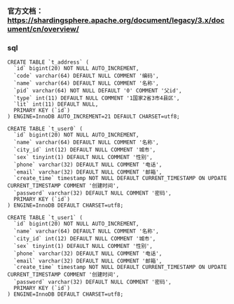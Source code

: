 ### 官方文档：https://shardingsphere.apache.org/document/legacy/3.x/document/cn/overview/

### sql

   
    CREATE TABLE `t_address` (
      `id` bigint(20) NOT NULL AUTO_INCREMENT,
      `code` varchar(64) DEFAULT NULL COMMENT '编码',
      `name` varchar(64) DEFAULT NULL COMMENT '名称',
      `pid` varchar(64) NOT NULL DEFAULT '0' COMMENT '父id',
      `type` int(11) DEFAULT NULL COMMENT '1国家2省3市4县区',
      `lit` int(11) DEFAULT NULL,
      PRIMARY KEY (`id`)
    ) ENGINE=InnoDB AUTO_INCREMENT=21 DEFAULT CHARSET=utf8;
    
    CREATE TABLE `t_user0` (
      `id` bigint(20) NOT NULL AUTO_INCREMENT,
      `name` varchar(64) DEFAULT NULL COMMENT '名称',
      `city_id` int(12) DEFAULT NULL COMMENT '城市',
      `sex` tinyint(1) DEFAULT NULL COMMENT '性别',
      `phone` varchar(32) DEFAULT NULL COMMENT '电话',
      `email` varchar(32) DEFAULT NULL COMMENT '邮箱',
      `create_time` timestamp NOT NULL DEFAULT CURRENT_TIMESTAMP ON UPDATE CURRENT_TIMESTAMP COMMENT '创建时间',
      `password` varchar(32) DEFAULT NULL COMMENT '密码',
      PRIMARY KEY (`id`)
    ) ENGINE=InnoDB DEFAULT CHARSET=utf8;
    
    CREATE TABLE `t_user1` (
      `id` bigint(20) NOT NULL AUTO_INCREMENT,
      `name` varchar(64) DEFAULT NULL COMMENT '名称',
      `city_id` int(12) DEFAULT NULL COMMENT '城市',
      `sex` tinyint(1) DEFAULT NULL COMMENT '性别',
      `phone` varchar(32) DEFAULT NULL COMMENT '电话',
      `email` varchar(32) DEFAULT NULL COMMENT '邮箱',
      `create_time` timestamp NOT NULL DEFAULT CURRENT_TIMESTAMP ON UPDATE CURRENT_TIMESTAMP COMMENT '创建时间',
      `password` varchar(32) DEFAULT NULL COMMENT '密码',
      PRIMARY KEY (`id`)
    ) ENGINE=InnoDB DEFAULT CHARSET=utf8;
